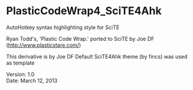 PlasticCodeWrap4_SciTE4Ahk
==========================
AutoHotkey syntax highlighting style for SciTE

Ryan Todd's, 'Plastic Code Wrap.'
ported to SciTE by Joe DF
(http://www.plasticstare.com/)

This derivative is by Joe DF
Default SciTE4Ahk theme (by fincs) was used as template

Version: 1.0                                                                         
Date: March 12, 2013
